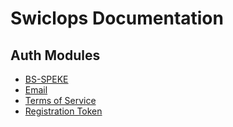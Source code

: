# Swiclops Documentation

## Auth Modules
* [BS-SPEKE](./BS-SPEKE.md)
* [Email](./Email.md)
* [Terms of Service](./Terms.md)
* [Registration Token](./Registration-Token.md)
